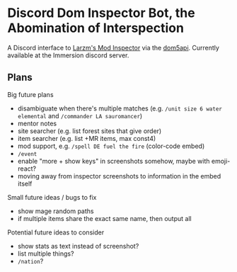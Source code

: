 # Discord Dom Inspector Bot, the Abomination of Interspection

A Discord interface to [Larzm's Mod Inspector](https://larzm42.github.io/dom5inspector/) via the [dom5api](https://github.com/gtim/dom5api). Currently available at the Immersion discord server.

## Plans

Big future plans

* disambiguate when there's multiple matches (e.g. `/unit size 6 water elemental` and `/commander LA sauromancer`)
* mentor notes
* site searcher (e.g. list forest sites that give order)
* item searcher (e.g. list +MR items, max const4)
* mod support, e.g. `/spell DE fuel the fire` (color-code embed)
* `/event`
* enable "more + show keys" in screenshots somehow, maybe with emoji-react?
* moving away from inspector screenshots to information in the embed itself

Small future ideas / bugs to fix

* show mage random paths
* if multiple items share the exact same name, then output all

Potential future ideas to consider 

* show stats as text instead of screenshot?
* list multiple things?
* `/nation`?
